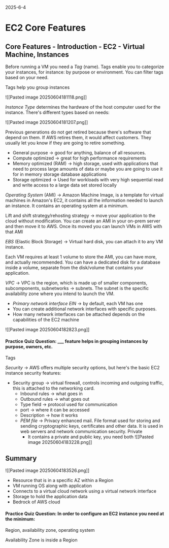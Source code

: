 2025-6-4
# EC2 Core Features

## Core Features - Introduction - EC2 - Virtual Machine, Instances

Before running a VM you need a *Tag* (name). Tags enable you to categorize your instances, for instance: by purpose or environment. You can filter tags based on your need.

Tags help you group instances 

![[Pasted image 20250604181118.png]]

*Instance Type* determines the hardware of the host computer used for the instance. There's different types based on needs:

![[Pasted image 20250604181207.png]]

Previous generations do not get retired because there's software that depend on them. If AWS retires them, it would affect customers. They usually let you know if they are going to retire something. 

- General purpose -> good for anything, balance of all resources.
- Compute optimized -> great for high performance requirements
- Memory optimized (RAM) -> high storage, used with applications that need to process large amounts of data or maybe you are going to use it for in memory storage database applications
- Storage optimized -> Used for workloads with very high sequential read and write access to a large data set stored locally

*Operating System* (AMI) -> Amazon Machine Image, is a template for virtual machines in Amazon's EC2, it contains all the information needed to launch an instance. It contains an operating system at a minimum. 

Lift and shift strategy/rehosting strategy -> move your application to the cloud without modification. You can create an AMI in your on-prem server and then move it to AWS. Once its moved you can launch VMs in AWS with that AMI

*EBS* (Elastic Block Storage) ->  Virtual hard disk, you can attach it to any VM instance.

Each VM requires at least 1 volume to store the AMI, you can have more, and actually recommended. You can have a dedicated disk for a database inside a volume, separate from the disk/volume that contains your application. 

*VPC* -> VPC is the region, which is made up of smaller components, subcomponents, subnetworks -> subnets. The subnet is the specific availability zone where you intend to launch the VM. 
- *Primary network interface EIN* -> by default, each VM has one 
- You can create additional network interfaces with specific purposes. 
- How many network interfaces can be attached depends on the capabilities of the EC2 machine

![[Pasted image 20250604182823.png]]

#### Practice Quiz Question: ___ feature helps in grouping instances by purpose, owners, etc.
Tags

*Security* -> AWS offers multiple security options, but here's the basic EC2 instance security features:
- Security group -> virtual firewall, controls incoming and outgoing traffic, this is attached to the networking card. 
	- Inbound rules -> what goes in
	- Outbound rules -> what goes out
	- Type field -> protocol used for communication
	- port -> where it can be accessed
	- Description -> how it works 
	- *PEM file* -> Privacy enhanced mail. File format used for storing and sending cryptographic keys, certificates and other data. It is used in web servers and network communication security. Private 
		- It contains a private and public key, you need both 
![[Pasted image 20250604183228.png]]

## Summary
![[Pasted image 20250604183526.png]]

- Resource that is in a specific AZ within a Region
- VM running OS along with application
- Connects to a virtual cloud network using a virtual network interface
- Storage to hold the application data
- Bedrock of AWS cloud 

#### Practice Quiz Question: In order to configure an EC2 instance you need at the minimum:
Region, availability zone, operating system


Availability Zone is inside a Region